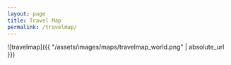 ```yaml
---
layout: page
title: Travel Map
permalink: /travelmap/
---
```


![travelmap]({{ "/assets/images/maps/travelmap_world.png" | absolute_url }})
